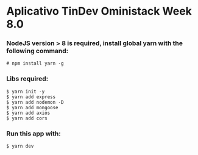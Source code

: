 # Aplicativo TinDev Oministack Week 8.0
### NodeJS version > 8 is required, install global yarn with the following command:
```
# npm install yarn -g
```
### Libs required:
```
$ yarn init -y
$ yarn add express
$ yarn add nodemon -D
$ yarn add mongoose
$ yarn add axios
$ yarn add cors
```
### Run this app with:
```
$ yarn dev
```
